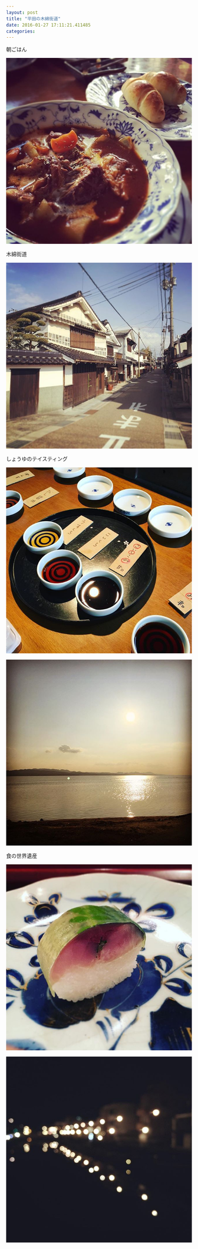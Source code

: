 ```yaml
---
layout: post
title: "平田の木綿街道"
date: 2016-01-27 17:11:21.411485
categories: 
---
```


朝ごはん

![バターロールとビーフシチュウ](/assets/images/201601/12543269_227157790951592_616609052_n.jpg)

木綿街道

![平田](/assets/images/201601/12501738_924813567588290_1809893418_n.jpg)

しょうゆのテイスティング

![しょうゆ](/assets/images/201601/12534447_1042437295808206_990880075_n.jpg)

![](/assets/images/201601/12558746_1520954334871817_720428921_n.jpg)

食の世界遺産

![鯖寿司](/assets/images/201601/12424808_1649164332024281_457522525_n.jpg)

![](/assets/images/201601/12558627_205328536481994_1895851867_n.jpg)


